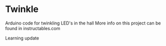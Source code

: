 # Twinkle
Arduino code for twinkling LED's in the hall
More info on this project can be found in instructables.com

Learning update
